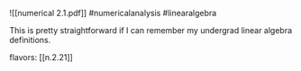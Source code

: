 ![[numerical 2.1.pdf]] #numericalanalysis #linearalgebra 

This is pretty straightforward if I can remember my undergrad linear algebra definitions.

flavors: [[n.2.21]]